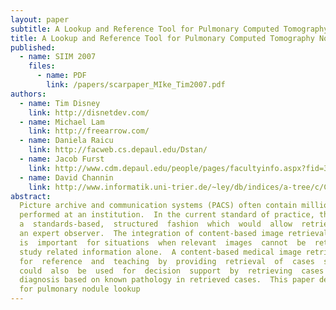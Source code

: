 ```yaml
---
layout: paper
subtitle: A Lookup and Reference Tool for Pulmonary Computed Tomography Nodules
title: A Lookup and Reference Tool for Pulmonary Computed Tomography Nodules
published: 
  - name: SIIM 2007
    files:
      - name: PDF
        link: /papers/scarpaper_MIke_Tim2007.pdf
authors:
  - name: Tim Disney 
    link: http://disnetdev.com/
  - name: Michael Lam
    link: http://freearrow.com/
  - name: Daniela Raicu
    link: http://facweb.cs.depaul.edu/Dstan/
  - name: Jacob Furst
    link: http://www.cdm.depaul.edu/people/pages/facultyinfo.aspx?fid=365
  - name: David Channin
    link: http://www.informatik.uni-trier.de/~ley/db/indices/a-tree/c/Channin:David_S=.html
abstract: 
  Picture archive and communication systems (PACS) often contain millions of images related to clinical studies
  performed at an institution.  In the current standard of practice, these images are often not annotated in
  a  standards-based,  structured  fashion  which  would  allow  retrieval  based  on  image  features  identiﬁed  by
  an expert observer.  The integration of content-based image retrieval (CBIR) into radiologist workstations
  is  important  for situations  when relevant  images  cannot  be  retrieved by  the  coarse  search  of patient  and
  study related information alone.  A content-based medical image retrieval system could be used extensively
  for  reference  and  teaching  by  providing  retrieval  of  cases  similar  to  a  given  image.   This  kind  of  system
  could  also  be  used  for  decision  support  by  retrieving  cases  with  similar  features  and  providing  assisted
  diagnosis based on known pathology in retrieved cases.  This paper describes a demonstration CBIR system
  for pulmonary nodule lookup
---
```

